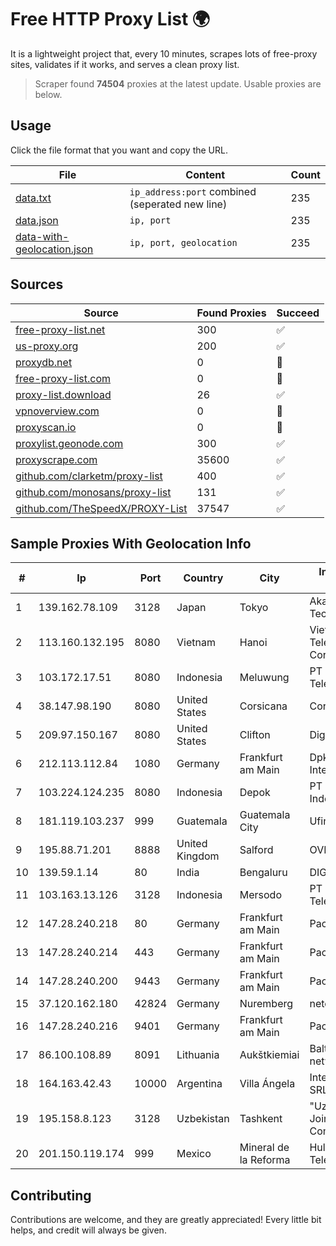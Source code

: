 
# Free HTTP Proxy List 🌍

It is a lightweight project that, every 10 minutes, scrapes lots of free-proxy sites, validates if it works, and serves a clean proxy list.


> Scraper found **74504** proxies at the latest update. Usable proxies are below.

## Usage

Click the file format that you want and copy the URL.


|File|Content|Count|
|----|-------|-----|
|[data.txt](https://raw.githubusercontent.com/themiralay/Proxy-List-World/master/data.txt)|`ip_address:port` combined (seperated new line)|235|
|[data.json](https://raw.githubusercontent.com/themiralay/Proxy-List-World/master/data.json)|`ip, port`|235|
|[data-with-geolocation.json](https://raw.githubusercontent.com/themiralay/Proxy-List-World/master/data-with-geolocation.json)|`ip, port, geolocation`|235|

## Sources

|Source|Found Proxies|Succeed|
|------|-------------|-------|
|[free-proxy-list.net](https://free-proxy-list.net)|300|✅|
|[us-proxy.org](https://www.us-proxy.org)|200|✅|
|[proxydb.net](http://proxydb.net)|0|🚫|
|[free-proxy-list.com](https://free-proxy-list.com/?page=&port=&type%5B%5D=http&type%5B%5D=https&up_time=0&search=Search)|0|🚫|
|[proxy-list.download](https://www.proxy-list.download/HTTP)|26|✅|
|[vpnoverview.com](https://vpnoverview.com/privacy/anonymous-browsing/free-proxy-servers)|0|🚫|
|[proxyscan.io](https://www.proxyscan.io)|0|🚫|
|[proxylist.geonode.com](https://proxylist.geonode.com/api/proxy-list?limit=300&page=1&sort_by=lastChecked&sort_type=desc&protocols=http,https)|300|✅|
|[proxyscrape.com](https://api.proxyscrape.com/v2/?request=displayproxies&protocol=http&timeout=10000&country=all&ssl=all&anonymity=all)|35600|✅|
|[github.com/clarketm/proxy-list](https://raw.githubusercontent.com/clarketm/proxy-list/master/proxy-list-raw.txt)|400|✅|
|[github.com/monosans/proxy-list](https://raw.githubusercontent.com/monosans/proxy-list/main/proxies/http.txt)|131|✅|
|[github.com/TheSpeedX/PROXY-List](https://raw.githubusercontent.com/TheSpeedX/PROXY-List/master/http.txt)|37547|✅|


## Sample Proxies With Geolocation Info

|#|Ip|Port|Country|City|Internet Service Provider|
|-|--|----|-------|----|-------------------------|
|1|139.162.78.109|3128|Japan|Tokyo|Akamai Technologies, Inc.|
|2|113.160.132.195|8080|Vietnam|Hanoi|VietNam Post and Telecom Corporation|
|3|103.172.17.51|8080|Indonesia|Meluwung|PT Media Access Telematika|
|4|38.147.98.190|8080|United States|Corsicana|Corsicana ISD|
|5|209.97.150.167|8080|United States|Clifton|DigitalOcean, LLC|
|6|212.113.112.84|1080|Germany|Frankfurt am Main|DpkgSoft International Limited|
|7|103.224.124.235|8080|Indonesia|Depok|PT Curug Lintas Indonesia|
|8|181.119.103.237|999|Guatemala|Guatemala City|Ufinet Nicaragua|
|9|195.88.71.201|8888|United Kingdom|Salford|OVH SAS|
|10|139.59.1.14|80|India|Bengaluru|DIGITALOCEAN|
|11|103.163.13.126|3128|Indonesia|Mersodo|PT Solusi Media Telekomunikasi|
|12|147.28.240.218|80|Germany|Frankfurt am Main|Packet Host, Inc.|
|13|147.28.240.214|443|Germany|Frankfurt am Main|Packet Host, Inc.|
|14|147.28.240.200|9443|Germany|Frankfurt am Main|Packet Host, Inc.|
|15|37.120.162.180|42824|Germany|Nuremberg|netcup GmbH|
|16|147.28.240.216|9401|Germany|Frankfurt am Main|Packet Host, Inc.|
|17|86.100.108.89|8091|Lithuania|Aukštkiemiai|Balticum TV network|
|18|164.163.42.43|10000|Argentina|Villa Ángela|Interret Villa Angela SRL|
|19|195.158.8.123|3128|Uzbekistan|Tashkent|"Uzbektelekom" Joint Stock Company|
|20|201.150.119.174|999|Mexico|Mineral de la Reforma|Hulux Telecomunicaciones|



## Contributing

Contributions are welcome, and they are greatly appreciated! Every
little bit helps, and credit will always be given.

